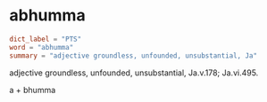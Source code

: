 # abhumma

``` toml
dict_label = "PTS"
word = "abhumma"
summary = "adjective groundless, unfounded, unsubstantial, Ja"
```

adjective groundless, unfounded, unsubstantial, Ja.v.178; Ja.vi.495.

a \+ bhumma

